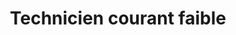 ---
title: Technicien courant faible
organization: AFPA
location: Montpellier, FR
start: 2009-09-01
end: 2010-07-01
---